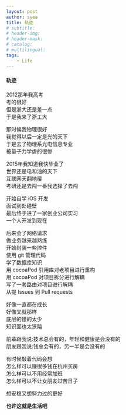 ```yaml
---
layout: post
author: syea
title: 轨迹
# subtitle:
# header-img: 
# header-mask:  
# catalog: 
# multilingual: 
tags:
    - Life
---
```


#### 轨迹

2012那年我高考<br />
考的很好<br />
但是浙大还是差一点<br />
于是我来了浙工大<br />

那时候我物理很好<br />
我觉得以后一定是光的天下<br />
于是去了物理系光电信息专业<br />
被量子力学虐的很惨<br />

2015年我知道我快毕业了<br />
世界还是电和油的天下<br />
互联网天翻地覆<br />
考研还是去闯一番我选择了去闯<br />

开始自学 iOS 开发<br />
面试到处碰壁<br />
最后终于进了一家创业公司实习<br />
一个人开发到现在<br />

后来会了网络请求<br />
做业务越来越熟练<br />
开始封装一些控件<br />
使用 git 管理代码<br />
学了数据库知识<br />
用 cocoaPod 引用库对老项目进行重构<br />
用 cocoaPod 对项目拆分进行解耦<br />
写了一套路由对项目进行解耦<br />
从提 Issues 到 Pull requests<br />

好像一直都在成长<br />
好像又就那样<br />
底层的懂的太少<br />
知识面也太狭隘<br />

前辈跟我说:技术总会有的，年轻和健康是会没有的<br />
朋友跟我说:钱总会有的，另一半是会没有的<br />

有时候敲着代码会想<br />
怎么样可以赚很多钱在杭州买房<br />
怎么样可以不用经常加班<br />
怎么样可以不让女朋友过苦日子<br />

想安稳又想努力过的更好<br />

**也许这就是生活吧**<br />

